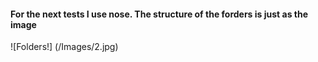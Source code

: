 
#### For the next tests I use nose. The structure of the forders is just as the image

![Folders!] (/Images/2.jpg)
